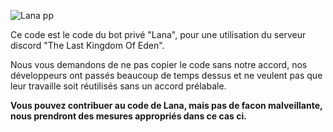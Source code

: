 ![Lana pp](https://cdn.discordapp.com/avatars/806438484159102996/d064319600d9f95f75b553f16619aaee.png?size=128)

Ce code est le code du bot privé "Lana", pour une utilisation du serveur discord "The Last Kingdom Of Eden".

Nous vous demandons de ne pas copier le code sans notre accord, nos développeurs ont passés beaucoup de temps dessus et ne veulent pas que leur travaille soit réutilisés sans un accord prélabale.

**Vous pouvez contribuer au code de Lana, mais pas de facon malveillante, nous prendront des mesures appropriés dans ce cas ci.**

